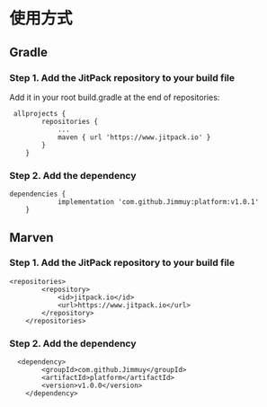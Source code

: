 # 使用方式

## Gradle

### Step 1. Add the JitPack repository to your build file
Add it in your root build.gradle at the end of repositories:
```
 allprojects {
		repositories {
			...
			maven { url 'https://www.jitpack.io' }
		}
	}
```
	
### Step 2. Add the dependency
```
dependencies {
	        implementation 'com.github.Jimmuy:platform:v1.0.1'
	}
```
## Marven
### Step 1. Add the JitPack repository to your build file
```
<repositories>
		<repository>
		    <id>jitpack.io</id>
		    <url>https://www.jitpack.io</url>
		</repository>
	</repositories>
```
### Step 2. Add the dependency
```
  <dependency>
	    <groupId>com.github.Jimmuy</groupId>
	    <artifactId>platform</artifactId>
	    <version>v1.0.0</version>
	</dependency>
```
